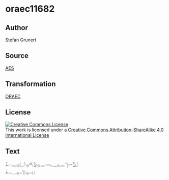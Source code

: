 # oraec11682

## Author

Stefan Grunert

## Source

[AES](https://github.com/simondschweitzer/aes)

## Transformation

[ORAEC](https://oraec.github.io/)

## License

<a rel="license" href="http://creativecommons.org/licenses/by-sa/4.0/"><img alt="Creative Commons License" style="border-width:0" src="https://i.creativecommons.org/l/by-sa/4.0/88x31.png" /></a><br />This work is licensed under a <a rel="license" href="http://creativecommons.org/licenses/by-sa/4.0/">Creative Commons Attribution-ShareAlike 4.0 International License</a>

## Text

𓇓𓏏𓂋𓐍𓇋𓌳𓐍𓄪𓅱𓐍𓂋𓎟𓆑𓐍𓂋𓊹𓎡𓄿𓇋<br>
𓇓𓏏𓂋𓐍𓏏𓅱𓐍𓏏𓂓<br>
